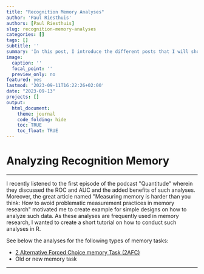 ```yaml
---
title: "Recognition Memory Analyses"
author: 'Paul Riesthuis'
authors: [Paul Riesthuis]
slug: recognition-memory-analyses
categories: []
tags: []
subtitle: ''
summary: 'In this post, I introduce the different posts that I will show how to examine various recognition memory tests.'
image:
  caption: ''
  focal_point: ''
  preview_only: no
featured: yes
lastmod: '2023-09-11T16:22:26+02:00'
date: "2023-09-13"
projects: []
output: 
  html_document:
    theme: journal
    code_folding: hide
    toc: TRUE
    toc_float: TRUE
---
```




# Analyzing Recognition Memory

---

I recently listened to the first episode of the podcast "Quantitude" wherein they discussed the ROC and AUC and the added benefits of such analyses. Moreover, the great article named "Measuring memory is harder than you think: How to avoid problematic measurement practices in memory research" motivated me to create example for simple designs on how to analyze such data. As these analyses are frequently used in memory research, I wanted to create a short tutorial on how to conduct such analyses in R. 

See below the analyses for the following types of memory tasks:
- [2 Alternative Forced Choice memory Task (2AFC)](https://paul-riesthuis.netlify.app/post/2afc-memory-task-data-analysis/)
- Old or new memory task

---


